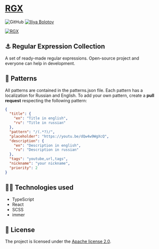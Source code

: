 # [RGX](https://rgx.vercel.app/)

![GitHub](https://img.shields.io/github/license/I-Atlas/rgx?style=flat-square)
[![Iliya Bolotov](https://img.shields.io/badge/iliya-bolotov-%23ff6f61?style=flat-square&logo=appveyor)](https://github.com/I-Atlas)

<a href="https://rgx.vercel.app/">
    <img src="https://i.imgur.com/D1FOJUr.png" alt="RGX">
</a>

## ⚓ Regular Expression Collection

A set of ready-made regular expressions. Open-source project and everyone can help in development.

## 📔 Patterns

All patterns are contained in the patterns.json file. Each pattern has a localization for Russian and English. To add your own pattern, create a **pull request** respecting the following pattern:

```json
{
  "title": {
    "en": "Title in english",
    "ru": "Title in russian"
  },
  "pattern": "/(.*?)/",
  "placeholder": "https://youtu.be/dQw4w9WgXcQ",
  "description": {
    "en": "Description in english",
    "ru": "Description in russian"
  },
  "tags": "youtube,url,tags",
  "nickname": "your nickname",
  "priority": 2
}
```

## 👨‍💻 Technologies used

- TypeScript
- React
- SCSS
- immer

## 📑 License

The project is licensed under the [Apache license 2.0](https://github.com/I-Atlas/rgx/blob/main/LICENSE).
